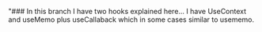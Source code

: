 "### In this branch I have two hooks explained here... 
I have UseContext and useMemo plus useCallaback which in some cases similar to usememo.